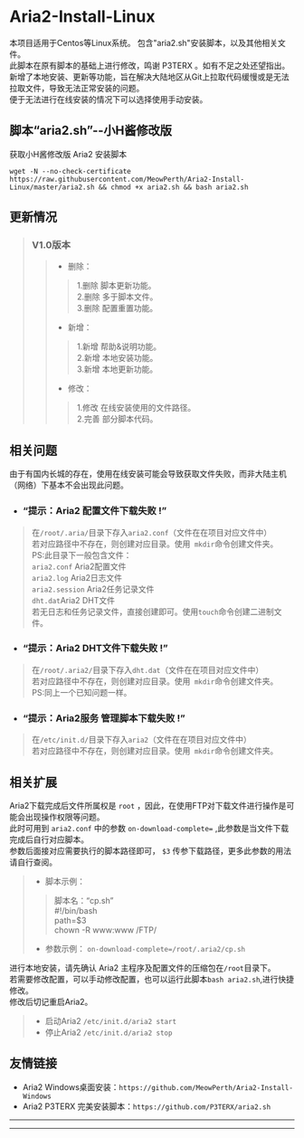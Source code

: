 # Aria2-Install-Linux
本项目适用于Centos等Linux系统。
包含"aria2.sh"安装脚本，以及其他相关文件。<br>
此脚本在原有脚本的基础上进行修改，鸣谢 P3TERX 。如有不足之处还望指出。<br>
新增了本地安装、更新等功能，旨在解决大陆地区从Git上拉取代码缓慢或是无法拉取文件，导致无法正常安装的问题。<br>
便于无法进行在线安装的情况下可以选择使用手动安装。

## 脚本“aria2.sh”--小H酱修改版
获取小H酱修改版 Aria2 安装脚本
```
wget -N --no-check-certificate https://raw.githubusercontent.com/MeowPerth/Aria2-Install-Linux/master/aria2.sh && chmod +x aria2.sh && bash aria2.sh
```
## 更新情况

> ### V1.0版本
>> * 删除：
>>>  1.删除 脚本更新功能。<br>
>>>  2.删除 多于脚本文件。<br>
>>>  3.删除 配置重置功能。
>> * 新增：
>>>  1.新增 帮助&说明功能。<br>
>>>  2.新增 本地安装功能。<br>
>>>  3.新增 本地更新功能。
>> * 修改：
>>>  1.修改 在线安装使用的文件路径。<br>
>>>  2.完善 部分脚本代码。

## 相关问题
由于有国内长城的存在，使用在线安装可能会导致获取文件失败，而非大陆主机（网络）下基本不会出现此问题。
* ### “提示：Aria2 配置文件下载失败 !”
> 在```/root/.aria/```目录下存入```aria2.conf```（文件在在项目对应文件中）<br>
> 若对应路径中不存在，则创建对应目录。使用``` mkdir```命令创建文件夹。<br>
> PS:此目录下一般包含文件：<br>
> ```aria2.conf``` Aria2配置文件<br>
> ```aria2.log``` Aria2日志文件<br>
> ```aria2.session``` Aria2任务记录文件<br>
> ```dht.dat```Aria2 DHT文件<br>
> 若无日志和任务记录文件，直接创建即可。使用```touch```命令创建二进制文件。

* ### “提示：Aria2 DHT文件下载失败 !”
> 在```/root/.aria2/```目录下存入```dht.dat```（文件在在项目对应文件中）<br>
> 若对应路径中不存在，则创建对应目录。使用``` mkdir```命令创建文件夹。<br>
> PS:同上一个已知问题一样。

* ### “提示：Aria2服务 管理脚本下载失败 !”
> 在```/etc/init.d/```目录下存入```aria2```（文件在在项目对应文件中）<br>
> 若对应路径中不存在，则创建对应目录。使用``` mkdir```命令创建文件夹。<br>

## 相关扩展
Aria2下载完成后文件所属权是 `root` ，因此，在使用FTP对下载文件进行操作是可能会出现操作权限等问题。<br>
此时可用到 `aria2.conf` 中的参数 `on-download-complete=` ,此参数是当文件下载完成后自行对应脚本。<br>
参数后面接对应需要执行的脚本路径即可， `$3` 传参下载路径，更多此参数的用法请自行查阅。<br>
> * 脚本示例：<br>
>> 脚本名：“cp.sh” <br>
>> #!/bin/bash<br>
>> path=$3<br>
>> chown -R www:www /FTP/<br>
> * 参数示例：	```on-download-complete=/root/.aria2/cp.sh```<br>

进行本地安装，请先确认 Aria2 主程序及配置文件的压缩包在`/root`目录下。<br>
若需要修改配置，可以手动修改配置，也可以运行此脚本```bash aria2.sh```,进行快捷修改。<br>
修改后切记重启Aria2。
> * 启动Aria2	```/etc/init.d/aria2 start```<br>
> * 停止Aria2	```/etc/init.d/aria2 stop```

## 友情链接
* Aria2 Windows桌面安装：```https://github.com/MeowPerth/Aria2-Install-Windows```
* Aria2 P3TERX 完美安装脚本：```https://github.com/P3TERX/aria2.sh```
----
----
